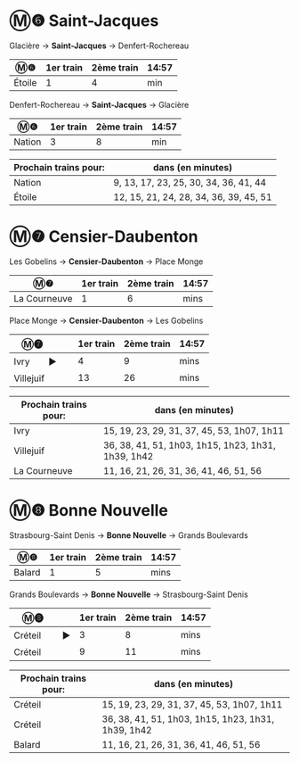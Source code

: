 # Ⓜ❻ Saint-Jacques

Glacière → **Saint-Jacques** → Denfert-Rochereau

| Ⓜ❻      | 1er train | 2ème train | 14:57 |
|--------|-----------|------------|-------|
| Étoile | 1         | 4          | min   |

Denfert-Rochereau → **Saint-Jacques** → Glacière

| Ⓜ❻      | 1er train | 2ème train | 14:57 |
|--------|-----------|------------|-------|
| Nation | 3         | 8          | min   |

| Prochain trains pour: | dans (en minutes)                                              |
|-----------------------|----------------------------------------------------|
| Nation                  | 9, 13, 17, 23, 25, 30, 34, 36, 41, 44         |
| Étoile            | 12, 15, 21, 24, 28, 34, 36, 39, 45, 51 |

# Ⓜ❼ Censier-Daubenton

Les Gobelins → **Censier-Daubenton** → Place Monge

| Ⓜ❼           | 1er train | 2ème train | 14:57 |
|--------------|-----------|------------|-------|
| La Courneuve | 1         | 6          | mins  |

Place Monge → **Censier-Daubenton** → Les Gobelins

| Ⓜ❼    ㅤㅤ    | 1er train | 2ème train | 14:57 |
|---------------|-----------|------------|-------|
| Ivry     ㅤㅤ► | 4         | 9          | mins  |
| Villejuifㅤㅤㅤ | 13        | 26         | mins  |

| Prochain trains pour: | dans (en minutes)                                              |
|-----------------------|----------------------------------------------------|
| Ivry                  | 15, 19, 23, 29, 31, 37, 45, 53, 1h07, 1h11         |
| Villejuif             | 36, 38, 41, 51, 1h03, 1h15, 1h23, 1h31, 1h39, 1h42 |
| La Courneuve          | 11, 16, 21, 26, 31, 36, 41, 46, 51, 56             |

# Ⓜ❽ Bonne Nouvelle

Strasbourg-Saint Denis → **Bonne Nouvelle** → Grands Boulevards

| Ⓜ❽           | 1er train | 2ème train | 14:57 |
|--------------|-----------|------------|-------|
| Balard | 1         | 5          | mins  |

Grands Boulevards → **Bonne Nouvelle** → Strasbourg-Saint Denis

| Ⓜ❽    ㅤㅤ    | 1er train | 2ème train | 14:57 |
|---------------|-----------|------------|-------|
| Créteil     ㅤㅤ ►| 3         | 8          | mins  |
| Créteilㅤㅤㅤ | 9        | 11         | mins  |

| Prochain trains pour: | dans (en minutes)                                              |
|-----------------------|----------------------------------------------------|
| Créteil                 | 15, 19, 23, 29, 31, 37, 45, 53, 1h07, 1h11         |
| Créteil          | 36, 38, 41, 51, 1h03, 1h15, 1h23, 1h31, 1h39, 1h42 |
| Balard          | 11, 16, 21, 26, 31, 36, 41, 46, 51, 56             |
